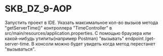 # SKB_DZ_9-AOP
Запустить проект в IDE. Указать максимальное кол-во вызыов метода "getServerTime()" контроллера "TimeController" в src/main/resources/application.properties. 
С помощью браузера или какой-нибудь утилиты(например Postman) "вызывать" endpoint /get-server-time. В консоли можно будет увидеть когда метод перестанет "вызываться".
